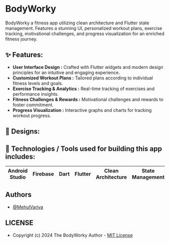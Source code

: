 # BodyWorky
BodyWorky a fitness app utilizing clean architecture and Flutter state management. Features a stunning UI, personalized workout plans, exercise tracking, motivational challenges, and progress visualization for an enriched fitness journey.

## ✨ Features:

- __User Interface Design :__ Crafted with Flutter widgets and modern design principles for an intuitive and engaging experience.<br>
- __Customized Workout Plans :__ Tailored plans according to individual fitness levels and goals.<br>
- __Exercise Tracking & Analytics :__ Real-time tracking of exercises and performance insights.<br>
- __Fitness Challenges & Rewards :__ Motivational challenges and rewards to foster commitment.<br>
- __Progress Visualization :__ Interactive graphs and charts for tracking workout progress.<br>

## 🤩 Designs:


## 📱 Technologies / Tools used for building this app includes:
| Android Studio | Firebase | Dart | Flutter | Clean Architecture | State Management
| --- | --- | --- | --- | --- | --- |

## Authors

- [@MehulVariya](https://github.com/MehulVariya)

## LICENSE
  
  - Copyright (c) 2024 The BodyWorky Author - [MIT License]
 
 [Fontawesome]: https://play.google.com/store/apps/details?id=com.ninesquaretech.valentineday
 [MIT License]: https://github.com/MehulVariya/Happy-Valentine-Day-Wishes/blob/main/LICENSE.txt
